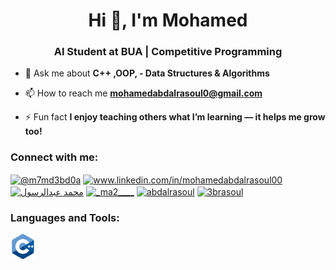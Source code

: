 <h1 align="center">Hi 👋, I'm Mohamed </h1>
<h3 align="center">AI Student at BUA | Competitive Programming</h3>

- 💬 Ask me about **C++ ,OOP, - Data Structures & Algorithms**

- 📫 How to reach me **mohamedabdalrasoul0@gmail.com**

- ⚡ Fun fact **I enjoy teaching others what I’m learning — it helps me grow too!**

<h3 align="left">Connect with me:</h3>
<p align="left">
<a href="https://twitter.com/@m7md3bd0a" target="blank"><img align="center" src="https://raw.githubusercontent.com/rahuldkjain/github-profile-readme-generator/master/src/images/icons/Social/twitter.svg" alt="@m7md3bd0a" height="30" width="40" /></a>
<a href="https://linkedin.com/in/www.linkedin.com/in/mohamedabdalrasoul00" target="blank"><img align="center" src="https://raw.githubusercontent.com/rahuldkjain/github-profile-readme-generator/master/src/images/icons/Social/linked-in-alt.svg" alt="www.linkedin.com/in/mohamedabdalrasoul00" height="30" width="40" /></a>
<a href="https://fb.com/محمد عبدالرسول" target="blank"><img align="center" src="https://raw.githubusercontent.com/rahuldkjain/github-profile-readme-generator/master/src/images/icons/Social/facebook.svg" alt="محمد عبدالرسول" height="30" width="40" /></a>
<a href="https://instagram.com/_ma2____" target="blank"><img align="center" src="https://raw.githubusercontent.com/rahuldkjain/github-profile-readme-generator/master/src/images/icons/Social/instagram.svg" alt="_ma2____" height="30" width="40" /></a>
<a href="https://codeforces.com/profile/abdalrasoul" target="blank"><img align="center" src="https://raw.githubusercontent.com/rahuldkjain/github-profile-readme-generator/master/src/images/icons/Social/codeforces.svg" alt="abdalrasoul" height="30" width="40" /></a>
<a href="https://www.leetcode.com/3brasoul" target="blank"><img align="center" src="https://raw.githubusercontent.com/rahuldkjain/github-profile-readme-generator/master/src/images/icons/Social/leet-code.svg" alt="3brasoul" height="30" width="40" /></a>
</p>

<h3 align="left">Languages and Tools:</h3>
<p align="left"> <a href="https://www.w3schools.com/cpp/" target="_blank" rel="noreferrer"> <img src="https://raw.githubusercontent.com/devicons/devicon/master/icons/cplusplus/cplusplus-original.svg" alt="cplusplus" width="40" height="40"/> </a> </p>
